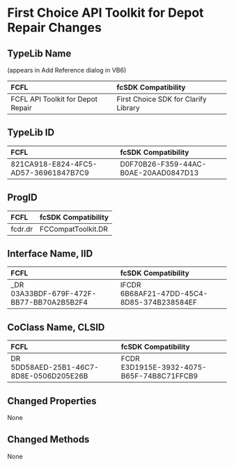 # First Choice API Toolkit for Depot Repair Changes

## TypeLib Name

(appears in Add Reference dialog in VB6) 

| FCFL | fcSDK Compatibility |
|:--- |:--- |
| FCFL API Toolkit for Depot Repair | First Choice SDK for Clarify Library |

## TypeLib ID

| FCFL | fcSDK Compatibility |
|:--- |:--- |
| 821CA918-E824-4FC5-AD57-36961847B7C9 | D0F70B26-F359-44AC-B0AE-20AAD0847D13 |

## ProgID

| FCFL | fcSDK Compatibility |
|:--- |:--- |
| fcdr.dr | FCCompatToolkit.DR |

## Interface Name, IID

| FCFL | fcSDK Compatibility |
|:--- |:--- |
| _DR<br/>03A33BDF-679F-472F-BB77-BB70A2B5B2F4 | IFCDR<br/>6B68AF21-47DD-45C4-8D85-374B238584EF |

## CoClass Name, CLSID

| FCFL | fcSDK Compatibility |
|:--- |:--- |
| DR<br/>5DD58AED-25B1-46C7-8D8E-0506D205E26B | FCDR<br/>E3D1915E-3932-4075-B65F-74B8C71FFCB9 |

## Changed Properties

None

## Changed Methods

None
